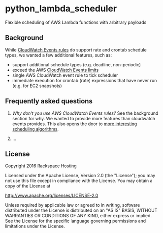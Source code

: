 # python_lambda_scheduler
Flexible scheduling of AWS Lambda functions with arbitrary payloads

## Background

While [CloudWatch Events rules](https://aws.amazon.com/blogs/aws/new-cloudwatch-events-track-and-respond-to-changes-to-your-aws-resources/) do support rate and crontab schedule types, we
wanted a few additional features, such as:
- support additional schedule types (e.g. deadline, non-periodic)
- exceed the AWS [CloudWatch Events limits](http://docs.aws.amazon.com/AmazonCloudWatch/latest/events/cloudwatch_limits_cwe.html)
- single AWS CloudWatch event rule to tick scheduler
- immediate execution for crontab (rate) expressions that have never run (e.g. for EC2 snapshots)

## Frequently asked questions

1. _Why don't you use AWS CloudWatch Events rules?_ See the background section for why. We wanted to provide more features than cloudwatch events provides. This also opens the door to [more interesting scheduling algorithms](https://en.wikipedia.org/wiki/Scheduling_%28computing%29#Scheduling_disciplines).

2. ...

## License

Copyright 2016 Rackspace Hosting

Licensed under the Apache License, Version 2.0 (the "License");
you may not use this file except in compliance with the License.
You may obtain a copy of the License at

  http://www.apache.org/licenses/LICENSE-2.0

Unless required by applicable law or agreed to in writing, software
distributed under the License is distributed on an "AS IS" BASIS,
WITHOUT WARRANTIES OR CONDITIONS OF ANY KIND, either express or implied.
See the License for the specific language governing permissions and
limitations under the License.
